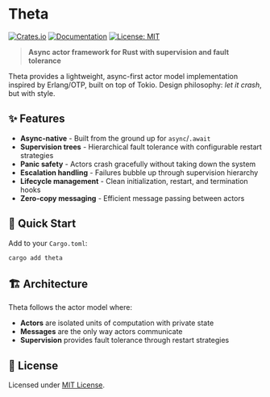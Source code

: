 # Theta

[![Crates.io](https://img.shields.io/crates/v/theta.svg)](https://crates.io/crates/theta)
[![Documentation](https://docs.rs/theta/badge.svg)](https://docs.rs/theta)
[![License: MIT](https://img.shields.io/badge/License-MIT-yellow.svg)](https://opensource.org/licenses/MIT)

> **Async actor framework for Rust with supervision and fault tolerance**

Theta provides a lightweight, async-first actor model implementation inspired by Erlang/OTP, built on top of Tokio. Design philosophy: *let it crash*, but with style.

## ✨ Features

- **Async-native** - Built from the ground up for `async`/`.await`
- **Supervision trees** - Hierarchical fault tolerance with configurable restart strategies  
- **Panic safety** - Actors crash gracefully without taking down the system
- **Escalation handling** - Failures bubble up through supervision hierarchy
- **Lifecycle management** - Clean initialization, restart, and termination hooks
- **Zero-copy messaging** - Efficient message passing between actors

## 🚀 Quick Start

Add to your `Cargo.toml`:

```sh
cargo add theta
```

## 🏗️ Architecture

Theta follows the actor model where:

- **Actors** are isolated units of computation with private state
- **Messages** are the only way actors communicate
- **Supervision** provides fault tolerance through restart strategies


## 📄 License

Licensed under [MIT License](LICENSE).
